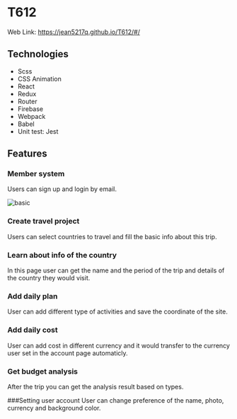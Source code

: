 # T612
Web Link: https://jean5217q.github.io/T612/#/
## Technologies

* Scss
* CSS Animation
* React
* Redux
* Router
* Firebase
* Webpack
* Babel
* Unit test: Jest

## Features
### Member system
Users can sign up and login by email.

![basic](https://raw.github.com/jean5217q/T612/master/screenshot/basic.png) 

### Create travel project
Users can select countries to travel and fill the basic info about this trip.

### Learn about info of the country
In this page user can get the name and the period of the trip and  details of the country they would visit.

### Add daily plan 
User can add different type of activities and save the coordinate of the site.

### Add daily cost 
User can add cost in different currency and it would transfer to the currency user set in the account page automaticly.

### Get budget analysis
After the trip you can get the analysis result based on types.

###Setting user account
User can change preference of the name, photo, currency and background color.


